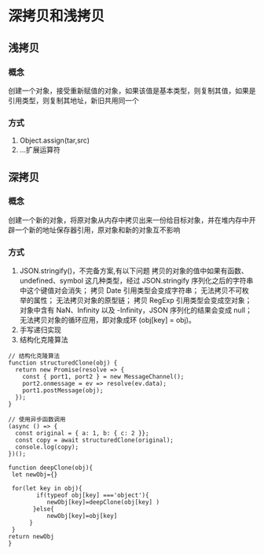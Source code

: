 # 深拷贝和浅拷贝

## 浅拷贝

### 概念

创建一个对象，接受重新赋值的对象，如果该值是基本类型，则复制其值，如果是引用类型，则复制其地址，新旧共用同一个

### 方式

1. Object.assign(tar,src)
2. ...扩展运算符

## 深拷贝

### 概念

创建一个新的对象，将原对象从内存中拷贝出来一份给目标对象，并在堆内存中开辟一个新的地址保存器引用，原对象和新的对象互不影响

### 方式

1. JSON.stringify()，不完备方案,有以下问题
   拷贝的对象的值中如果有函数、undefined、symbol 这几种类型，经过 JSON.stringify 序列化之后的字符串中这个键值对会消失；
   拷贝 Date 引用类型会变成字符串；
   无法拷贝不可枚举的属性；
   无法拷贝对象的原型链；
   拷贝 RegExp 引用类型会变成空对象；
   对象中含有 NaN、Infinity 以及 -Infinity，JSON 序列化的结果会变成 null；
   无法拷贝对象的循环应用，即对象成环 (obj[key] = obj)。
2. 手写递归实现
3. 结构化克隆算法
```
// 结构化克隆算法
function structuredClone(obj) {
  return new Promise(resolve => {
    const { port1, port2 } = new MessageChannel();
    port2.onmessage = ev => resolve(ev.data);
    port1.postMessage(obj);
  });
}

// 使用异步函数调用
(async () => {
  const original = { a: 1, b: { c: 2 }};
  const copy = await structuredClone(original);
  console.log(copy);
})();

```

```
function deepClone(obj){
 let newObj={}

 for(let key in obj){
        if(typeof obj[key] ==='object'){
           newObj[key]=deepClone(obj[key] )
       }else{
           newObj[key]=obj[key]
      }
 }
return newObj
}
```
